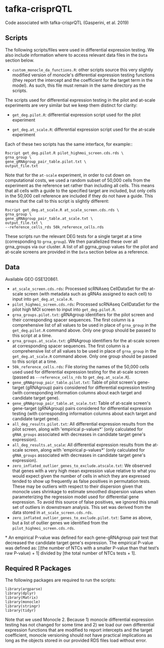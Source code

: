 # tafka-crisprQTL
Code associated with tafka-crisprQTL (Gasperini, et al. 2019)


## Scripts
The following scripts/files were used in differential expression testing. We also include information where to access relevant data files in the `Data` section below.

- `custom_monocle_da_functions.R`: other scripts source this very slightly modified version of monocle's differential expression testing functions (they report the intercept and the coefficient for the target term in the model). As such, this file must remain in the same directory as the scripts.

The scripts used for differential expression testing in the pilot and at-scale experiments are very similar but we keep them distinct for clarity:
- `get_deg.pilot.R`: differential expression script used for the pilot experiment

- `get_deg.at_scale.R`: differential expression script used for the at-scale experiment 

Each of these two scripts has the same interface, for example::
```
Rscript get_deg.pilot.R pilot_highmoi_screen.cds.rds \
grna_group \
gene_gRNAgroup_pair_table.pilot.txt \
output_file.txt
```

Note that for the `at-scale` experiment, in order to cut down on computational costs, we used a random subset of 50,000 cells from the experiment as the reference set rather than including all cells. This means that all cells with a guide to the specified target are included, but only cells in the 50,000 cell reference are included if they do not have a guide. This means that the call to this script is slightly different:
```
Rscript get_deg.at_scale.R at_scale_screen.cds.rds \
grna_group \
gene_gRNAgroup_pair_table.at_scale.txt \
output_file.txt \
--reference_cells_rds 50k_reference_cells.rds
```

These scripts run the relevant DEG tests for a single target at a time (corresponding to `grna_group`). We then parallelized these over all grna_groups via our cluster. A list of all ggrna_group values for the pilot and at-scale screens are provided in the `Data` section below as a reference.

## Data
Available GEO GSE120861.
- `at_scale_screen.cds.rds`: Processed scRNAseq CellDataSet for the at-scale screen (with metadata such as gRNAs assigned to each cell) to input into `get_deg.at_scale.R`.
- `pilot_highmoi_screen.cds.rds`: Processed scRNAseq CellDataSet for the pilot high MOI screen to input into `get_deg.pilot.R`. 
- `grna_groups.pilot.txt`: gRNAgroup identifiers for the pilot screen and their corresponding spacer sequences. The first column is a comprehensive list of all values to be used in place of `grna_group` in the `get_deg.pilot.R` command above. Only one group should be passed to this script at a time.
- `grna_groups.at_scale.txt`: gRNAgroup identifiers for the at-scale screen at corresponding spacer sequences. The first column is a comprehensive list of all values to be used in place of `grna_group` in the `get_deg.at_scale.R` command above. Only one group should be passed to this script at a time.
- `50k_reference_cells.rds`: File storing the names of the 50,000 cells used used for differential expression testing for the at-scale screen (passed as `--reference_cells_rds` to `get_deg.at_scale.R`).
- `gene_gRNAgroup_pair_table.pilot.txt`: Table of pilot screen's gene-target (gRNAgroup) pairs considered for differential expression testing (with corresponding information columns about each target and candidate target gene).
- `gene_gRNAgroup_pair_table.at_scale.txt`: Table of at-scale screen's gene-target (gRNAgroup) pairs considered for differential expression testing (with corresponding information columns about each target and candidate target gene).
- `all_deg_results.pilot.txt`: All differential expression results from the pilot screen, along with 'empirical p-values\*' (only calculated for `gRNA_groups` associated with decreases in candidate target gene's expression).
- `all_deg_results.at_scale`: All differential expression results from the at-scale screen, along with 'empirical p-values\*' (only calculated for `gRNA_groups` associated with decreases in candidate target gene's expression).
- `zero_inflated_outlier_genes_to_exclude.atscale.txt`: We observed that genes with a very high mean expression value relative to what you would expect given the number of cells in which they are expressed tended to show up frequently as false positives in permutation tests. These may be outliers with respect to their dispersion given that monocle uses shrinkage to estimate smoothed dispersion values when parameterizing the regression model used for differential gene expression. To avoid this source of false positives, we ignored this small set of outliers in downstream analysis. This set was derived from the data stored in `at_scale_screen.cds.rds`.
- `zero_inflated_outlier_genes_to_exclude.pilot.txt`: Same as above, but a list of outlier genes we identified from the `pilot_highmoi_screen.cds.rds`.

\* An empirical P-value was defined for each gene-gRNAgroup pair test that decreased the candidate target gene's expression. The empirical P-value was defined as: [(the number of NTCs with a smaller P-value than that test’s raw P-value) + 1] divided by [the total number of NTCs tests + 1].

## Required R Packages
The following packages are required to run the scripts:
```
library(argparse)
library(dplyr)
library(Matrix)
library(monocle)
library(stringr)
library(tidyr)
```

Note that we used Monocle 2. Because 1) monocle differential expression testing has not changed for some time and 2) we load our own differential expression functions that are modified to report intercepts and the target coefficient, monocle versioning should not have practical implications as long as the objects stored in our provided RDS files load without error.
